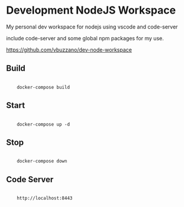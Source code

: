 # Development NodeJS Workspace
My personal dev workspace for nodejs using vscode and code-server

include code-server and some global npm packages for my use.

https://github.com/vbuzzano/dev-node-workspace

## Build
<code>
    docker-compose build
</code>

## Start
<code>
    docker-compose up -d
</code>

## Stop
<code>
    docker-compose down
</code>

## Code Server
<code>
    http://localhost:8443
</code>

